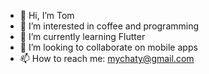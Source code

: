 - 👋 Hi, I’m Tom
- 👀 I’m interested in coffee and programming
- 🌱 I’m currently learning Flutter
- 💞️ I’m looking to collaborate on mobile apps
- 📫 How to reach me: mychaty@gmail.com

<!---
speedy901990/speedy901990 is a ✨ special ✨ repository because its `README.md` (this file) appears on your GitHub profile.
You can click the Preview link to take a look at your changes.
--->
